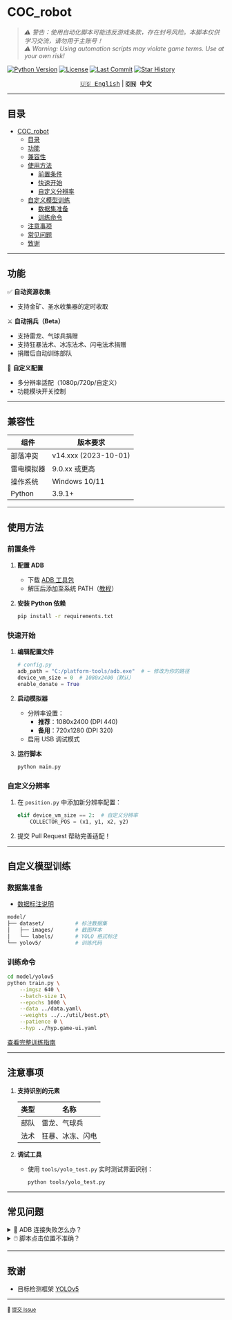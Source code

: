 
# COC_robot

> *⚠️ 警告：使用自动化脚本可能违反游戏条款，存在封号风险。本脚本仅供学习交流，请勿用于主账号！*  
> *⚠️ Warning: Using automation scripts may violate game terms. Use at your own risk!*

[![Python Version](https://img.shields.io/badge/Python-3.9%2B-blue)](https://www.python.org/)
[![License](https://img.shields.io/github/license/oniisancr/COC_robot)](LICENSE)
[![Last Commit](https://img.shields.io/github/last-commit/oniisancr/COC_robot)](https://github.com/oniisancr/COC_robot/commits/main)
[![Star History](https://api.star-history.com/svg?repos=oniisancr/COC_robot&type=Date)](https://star-history.com/#oniisancr/COC_robot)

<div align="center">
  <a href="README-en.md"><kbd>🇺🇸 English</kbd></a> |
  <strong><kbd>🇨🇳 中文</kbd></strong>
</div>

---

## 目录

- [COC\_robot](#coc_robot)
  - [目录](#目录)
  - [功能](#功能)
  - [兼容性](#兼容性)
  - [使用方法](#使用方法)
    - [前置条件](#前置条件)
    - [快速开始](#快速开始)
    - [自定义分辨率](#自定义分辨率)
  - [自定义模型训练](#自定义模型训练)
    - [数据集准备](#数据集准备)
    - [训练命令](#训练命令)
  - [注意事项](#注意事项)
  - [常见问题](#常见问题)
  - [致谢](#致谢)

---

## 功能

✅ **自动资源收集**  

- 支持金矿、圣水收集器的定时收取  

⚔️ **自动捐兵（Beta）**  

- 支持雷龙、气球兵捐赠  
- 支持狂暴法术、冰冻法术、闪电法术捐赠
- 捐赠后自动训练部队

🔧 **自定义配置**  

- 多分辨率适配（1080p/720p/自定义）  
- 功能模块开关控制

---

## 兼容性

| 组件           | 版本要求               |
|----------------|-----------------------|
| 部落冲突       | v14.xxx (2023-10-01)  |
| 雷电模拟器     | 9.0.xx 或更高         |
| 操作系统       | Windows 10/11         |
| Python         | 3.9.1+                |

---

## 使用方法

### 前置条件

1. **配置 ADB**  
   - 下载 [ADB 工具包](https://dl.google.com/android/repository/platform-tools-latest-windows.zip)  
   - 解压后添加至系统 PATH（[教程](https://www.xda-developers.com/install-adb-windows-macos-linux/)）

2. **安装 Python 依赖**  

   ```bash
   pip install -r requirements.txt
   ```

### 快速开始

1. **编辑配置文件**  

   ```python
   # config.py
   adb_path = "C:/platform-tools/adb.exe"  # ← 修改为你的路径
   device_vm_size = 0  # 1080x2400（默认）
   enable_donate = True
   ```

2. **启动模拟器**  
   - 分辨率设置：  
     - **推荐**：1080x2400 (DPI 440)  
     - **备用**：720x1280 (DPI 320)  
   - 启用 USB 调试模式

3. **运行脚本**  

   ```bash
   python main.py
   ```

### 自定义分辨率

1. 在 `position.py` 中添加新分辨率配置：  

   ```python
   elif device_vm_size == 2:  # 自定义分辨率
       COLLECTOR_POS = (x1, y1, x2, y2)
   ```

2. 提交 Pull Request 帮助完善适配！

---

## 自定义模型训练

### 数据集准备

- [数据标注说明](model\windows_v1.8.1\readme.md)

```bash
model/
├── dataset/          # 标注数据集
│   ├── images/       # 截图样本
│   └── labels/       # YOLO 格式标注
└── yolov5/           # 训练代码
```

### 训练命令

```bash
cd model/yolov5
python train.py \
    --imgsz 640 \
    --batch-size 1\
    --epochs 1000 \
    --data ../data.yaml\
    --weights ../../util/best.pt\
    --patience 0 \
    --hyp ../hyp.game-ui.yaml

```

[查看完整训练指南](model/coc_train.ipynb)

---

## 注意事项

1. **支持识别的元素**  

   | 类型   | 名称                     |
   |--------|--------------------------|
   | 部队   | 雷龙、气球兵       |
   | 法术   | 狂暴、冰冻、闪电         |

2. **调试工具**  
   - 使用 `tools/yolo_test.py` 实时测试界面识别：  

     ```bash
     python tools/yolo_test.py
     ```

---

## 常见问题

<details>
<summary>🔧 ADB 连接失败怎么办？</summary>

1. 检查模拟器的 USB 调试模式是否开启  
2. 重启 ADB 服务：

   ```bash
   adb kill-server && adb start-server
   ```

3. 尝试更换 USB 端口或模拟器版本

</details>

<details>
<summary>🖱️ 脚本点击位置不准确？</summary>

1. 确保模拟器分辨率为1080x2400

2. 根据错误地方调整 `position.py` 中的坐标

</details>

---

## 致谢

- 目标检测框架 [YOLOv5](https://github.com/ultralytics/yolov5)  

---

<sub>🐛 [提交 Issue](https://github.com/oniisancr/COC_robot/issues)</sub>
